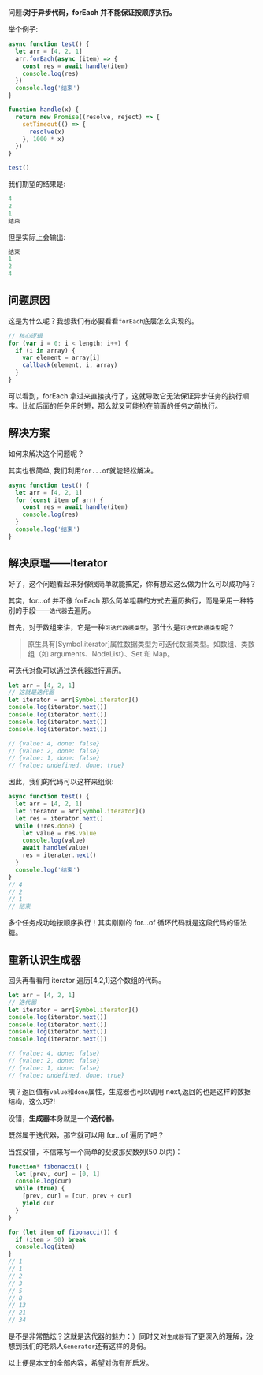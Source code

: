 问题:**对于异步代码，forEach 并不能保证按顺序执行。**

举个例子:

```javascript
async function test() {
  let arr = [4, 2, 1]
  arr.forEach(async (item) => {
    const res = await handle(item)
    console.log(res)
  })
  console.log('结束')
}

function handle(x) {
  return new Promise((resolve, reject) => {
    setTimeout(() => {
      resolve(x)
    }, 1000 * x)
  })
}

test()
```

我们期望的结果是:

```javascript
4
2
1
结束
```

但是实际上会输出:

```javascript
结束
1
2
4
```

## 问题原因

这是为什么呢？我想我们有必要看看`forEach`底层怎么实现的。

```javascript
// 核心逻辑
for (var i = 0; i < length; i++) {
  if (i in array) {
    var element = array[i]
    callback(element, i, array)
  }
}
```

可以看到，forEach 拿过来直接执行了，这就导致它无法保证异步任务的执行顺序。比如后面的任务用时短，那么就又可能抢在前面的任务之前执行。

## 解决方案

如何来解决这个问题呢？

其实也很简单, 我们利用`for...of`就能轻松解决。

```javascript
async function test() {
  let arr = [4, 2, 1]
  for (const item of arr) {
    const res = await handle(item)
    console.log(res)
  }
  console.log('结束')
}
```

## 解决原理——Iterator

好了，这个问题看起来好像很简单就能搞定，你有想过这么做为什么可以成功吗？

其实，for...of 并不像 forEach 那么简单粗暴的方式去遍历执行，而是采用一种特别的手段——`迭代器`去遍历。

首先，对于数组来讲，它是一种`可迭代数据类型`。那什么是`可迭代数据类型`呢？

> 原生具有[Symbol.iterator]属性数据类型为可迭代数据类型。如数组、类数组（如 arguments、NodeList）、Set 和 Map。

可迭代对象可以通过迭代器进行遍历。

```javascript
let arr = [4, 2, 1]
// 这就是迭代器
let iterator = arr[Symbol.iterator]()
console.log(iterator.next())
console.log(iterator.next())
console.log(iterator.next())
console.log(iterator.next())

// {value: 4, done: false}
// {value: 2, done: false}
// {value: 1, done: false}
// {value: undefined, done: true}
```

因此，我们的代码可以这样来组织:

```javascript
async function test() {
  let arr = [4, 2, 1]
  let iterator = arr[Symbol.iterator]()
  let res = iterator.next()
  while (!res.done) {
    let value = res.value
    console.log(value)
    await handle(value)
    res = iterater.next()
  }
  console.log('结束')
}
// 4
// 2
// 1
// 结束
```

多个任务成功地按顺序执行！其实刚刚的 for...of 循环代码就是这段代码的语法糖。

## 重新认识生成器

回头再看看用 iterator 遍历[4,2,1]这个数组的代码。

```javascript
let arr = [4, 2, 1]
// 迭代器
let iterator = arr[Symbol.iterator]()
console.log(iterator.next())
console.log(iterator.next())
console.log(iterator.next())
console.log(iterator.next())

// {value: 4, done: false}
// {value: 2, done: false}
// {value: 1, done: false}
// {value: undefined, done: true}
```

咦？返回值有`value`和`done`属性，生成器也可以调用 next,返回的也是这样的数据结构，这么巧?!

没错，**生成器**本身就是一个**迭代器**。

既然属于迭代器，那它就可以用 for...of 遍历了吧？

当然没错，不信来写一个简单的斐波那契数列(50 以内)：

```javascript
function* fibonacci() {
  let [prev, cur] = [0, 1]
  console.log(cur)
  while (true) {
    [prev, cur] = [cur, prev + cur]
    yield cur
  }
}

for (let item of fibonacci()) {
  if (item > 50) break
  console.log(item)
}
// 1
// 1
// 2
// 3
// 5
// 8
// 13
// 21
// 34
```

是不是非常酷炫？这就是迭代器的魅力：）同时又对`生成器`有了更深入的理解，没想到我们的老熟人`Generator`还有这样的身份。

以上便是本文的全部内容，希望对你有所启发。
